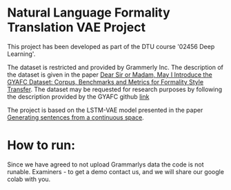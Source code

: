 ﻿# Natural Language Formality Translation VAE Project
 
 This project has been developed as part of the DTU course '02456 Deep Learning'. 
 
 The dataset is restricted and provided by Grammerly Inc. The description of the dataset is given in the paper [Dear Sir or Madam, May I Introduce the GYAFC Dataset:
Corpus, Benchmarks and Metrics for Formality Style Transfer](https://www.cs.rochester.edu/~tetreaul/style-transfer-naacl-final.pdf). The dataset may be requested for research purposes by following the description provided by the GYAFC github [link](https://github.com/raosudha89/GYAFC-corpus)

 The project is based on the LSTM-VAE model presented in the paper [Generating sentences from a continuous space](https://arxiv.org/pdf/1511.06349.pdf).


# How to run:
Since we have agreed to not upload Grammarlys data the code is not runable. 
Examiners - to get a demo contact us, and we will share our google colab with you.
